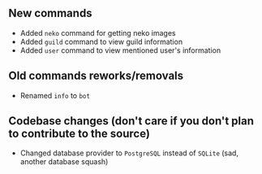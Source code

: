 ## New commands

- Added `neko` command for getting neko images
- Added `guild` command to view guild information
- Added `user` command to view mentioned user's information

## Old commands reworks/removals

- Renamed `info` to `bot`

## Codebase changes (don't care if you don't plan to contribute to the source)

- Changed database provider to `PostgreSQL` instead of `SQLite` (sad, another database squash)
